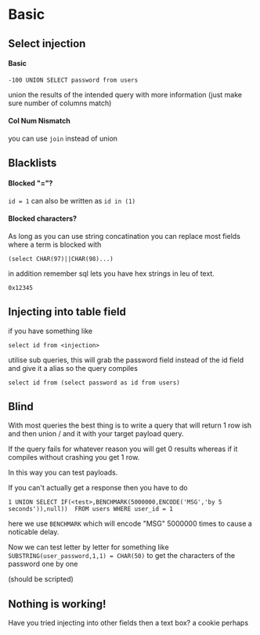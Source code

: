 # Basic

## Select injection

#### Basic

`-100 UNION SELECT password from users`

union the results of the intended query with more information (just make sure number of columns match)

#### Col Num Nismatch

you can use `join` instead of union

## Blacklists

#### Blocked "="?

`id = 1` can also be written as `id in (1)`

#### Blocked characters?

As long as you can use string concatination you can replace most fields where a term is blocked with

`(select CHAR(97)||CHAR(98)...)`

in addition remember sql lets you have hex strings in leu of text.

`0x12345`


## Injecting into table field

if you have something like

`select id from <injection>`

utilise sub queries, this will grab the password field instead of the id field and give it a alias so the query compiles

`select id from (select password as id from users)`

## Blind

With most queries the best thing is to write a query that will return 1 row ish and then union / and it with your target payload query.

If the query fails for whatever reason you will get 0 results whereas if it compiles without crashing you get 1 row.

In this way you can test payloads.

If you can't actually get a response then you have to do

`1 UNION SELECT IF(<test>,BENCHMARK(5000000,ENCODE('MSG','by 5 seconds')),null))  FROM users WHERE user_id = 1`

here we use `BENCHMARK` which will encode "MSG" 5000000 times to cause a noticable delay.

Now we can test letter by letter for something like `SUBSTRING(user_password,1,1) = CHAR(50)` to get the characters of the password one by one

(should be scripted)

## Nothing is working!

Have you tried injecting into other fields then a text box? a cookie perhaps
